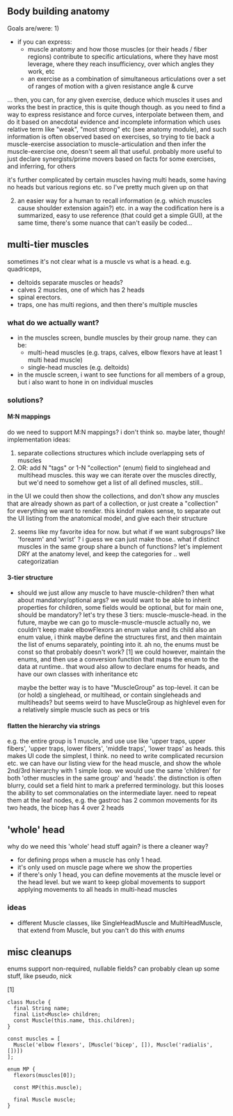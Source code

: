 ## Body building anatomy

Goals are/were:
1)
* if you can express:
  - muscle anatomy and how those muscles (or their heads / fiber regions) contribute to specific articulations, where they have most leverage, where they reach insufficiency, over which angles they work, etc
  - an exercise as a combination of simultaneous articulations over a set of ranges of motion with a given resistance angle & curve

... then, you can, for any given exercise, deduce which muscles it uses and works the best
in practice, this is quite though though. as you need to find a way to express resistance and force curves, interpolate between them, and do it based on anecdotal evidence and incomplete information which uses relative term like "weak", "most strong" etc (see anatomy module), and such information is often observed based on exercises, so trying to tie back a muscle-exercise association to muscle-articulation and then infer the muscle-exercise one, doesn't seem all that useful.
probably more useful to just declare synergists/prime movers based on facts for some exercises, and inferring, for others

it's further complicated by certain muscles having multi heads, some having no heads but various regions etc.
so I've pretty much given up on that

2) an easier way for a human to recall information (e.g. which muscles cause shoulder extension again?) etc.
in a way the codification here is a summarized, easy to use reference (that could get a simple GUI), at the same time, there's some nuance that can't easily be coded...


## multi-tier muscles
sometimes it's not clear what is a muscle vs what is a head. e.g. quadriceps,
* deltoids separate muscles or heads?
* calves 2 muscles, one of which has 2 heads
* spinal erectors.
* traps, one has multi regions, and then there's multiple muscles

### what do we actually want?

- in the muscles screen, bundle muscles by their group name. they can be:
  - multi-head muscles (e.g. traps, calves, elbow flexors have at least 1 multi head muscle)
  - single-head muscles (e.g. deltoids)
- in the muscle screen, i want to see functions for all members of a group, but i also want to hone in on individual muscles

### solutions?

#### M:N mappings

do we need to support M:N mappings? i don't think so. maybe later, though!
implementation ideas:
1) separate collections structures which include overlapping sets of muscles
2) OR: add N "tags" or 1-N "collection" (enum) field to singlehead and multihead muscles. this way we can iterate over the muscles directly,
   but we'd need to somehow get a list of all defined muscles, still..

in the UI we could then show the collections, and don't show any muscles that are already shown as part of a collection, or just create a "collection" for everything we want to render. this kindof makes sense, to separate out the UI listing from the anatomical model, and give each their structure

2) seems like my favorite idea for now. but what if we want subgroups? like 'forearm' and 'wrist' ? i guess we can just make those..
what if distinct muscles in the same group share a bunch of functions? let's implement DRY at the anatomy level, and keep the categories for .. well categorizatian

#### 3-tier structure

* should we just allow any muscle to have muscle-children? then what about mandatory/optional args? we would want to be able to inherit properties
  for children, some fields would be optional, but for main one, should be mandatory?
  let's try these 3 tiers: muscle-muscle-head. in the future, maybe we can go to muscle-muscle-muscle
  actually no, we couldn't keep make elbowFlexors an enum value and its child also an enum value, i think
  maybe define the structures first, and then maintain the list of enums separately, pointing into it. ah no, the enums must be const so that probably doesn't work? [1]
  we could however, maintain the enums, and then use a conversion function that maps the enum to the data at runtime.. that woud also allow to declare enums for heads, and have our own classes with inheritance etc

  maybe the better way is to have "MuscleGroup" as top-level. it can be (or hold) a singlehead, or multihead, or contain singleheads and multiheads?
  but seems weird to have MuscleGroup as highlevel even for a relatively simple muscle such as pecs or tris

#### flatten the hierarchy via strings

e.g. the entire group is 1 muscle, and use use like 'upper traps, upper fibers', 'upper traps, lower fibers', 'middle traps', 'lower traps' as heads.
this makes UI code the simplest, I think. no need to write complicated recursion etc. we can have our listing view for the head muscle, and show the whole 2nd/3rd hierarchy with 1 simple loop. we would use the same 'children' for both 'other muscles in the same group' and 'heads'. the distinction is often blurry, could set a field hint to mark a preferred terminology.
but this looses the ability to set commonalaties on the intermediate layer. need to repeat them at the leaf nodes, e.g. the gastroc has 2 common movements for its two heads, the bicep has 4 over 2 heads

## 'whole' head

why do we need this 'whole' head stuff again? is there a cleaner way?

- for defining props when a muscle has only 1 head.
- it's only used on muscle page where we show the properties
- if there's only 1 head, you can define movements at the muscle level or the head level. but we want to keep global movements to support applying movements to all heads in multi-head muscles

### ideas

- different Muscle classes, like SingleHeadMuscle and MultiHeadMuscle, that extend from Muscle, but you can't do this with *enums*

## misc cleanups
enums support non-required, nullable fields? can probably clean up some stuff, like pseudo, nick



[1]
```
class Muscle {
  final String name;
  final List<Muscle> children;
  const Muscle(this.name, this.children);
}

const muscles = [
  Muscle('elbow flexors', [Muscle('bicep', []), Muscle('radialis', [])])
];

enum MP {
  flexors(muscles[0]);

  const MP(this.muscle);

  final Muscle muscle;
}
```
```
